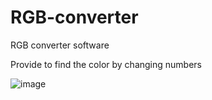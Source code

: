 # RGB-converter
RGB converter software

Provide to find the color by changing numbers

![image](https://user-images.githubusercontent.com/77125487/198831486-72e5add8-c6ea-4c75-a70c-1a9bb2afd366.png)

